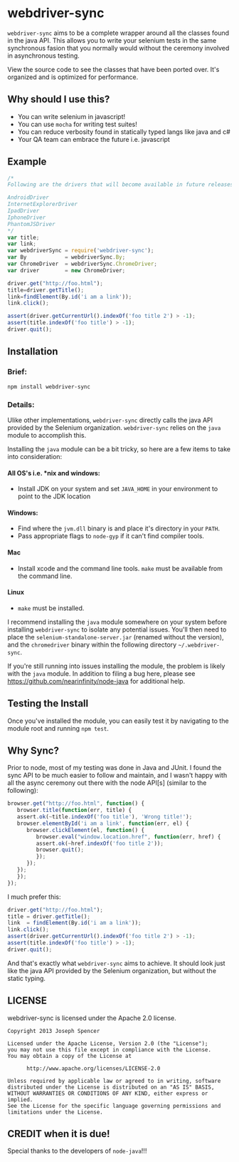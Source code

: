 # webdriver-sync

`webdriver-sync` aims to be a complete wrapper around all the classes found in the java API.
This allows you to write your selenium tests in the same synchronous fasion that
you normally would without the ceremony involved in asynchronous testing.

View the source code to see the classes that have been ported over.  It's organized and is optimized for performance.

## Why should I use this?

* You can write selenium in javascript!
* You can use `mocha` for writing test suites!
* You can reduce verbosity found in statically typed langs like java and c#
* Your QA team can embrace the future i.e. javascript

## Example

````javascript
/*
Following are the drivers that will become available in future releases:

AndroidDriver
InternetExplorerDriver
IpadDriver
IphoneDriver
PhantomJSDriver
*/
var title;
var link;
var webdriverSync = require('webdriver-sync');
var By            = webdriverSync.By;
var ChromeDriver  = webdriverSync.ChromeDriver;
var driver        = new ChromeDriver;

driver.get("http://foo.html");
title=driver.getTitle();
link=findElement(By.id('i am a link'));
link.click();

assert(driver.getCurrentUrl().indexOf('foo title 2') > -1);
assert(title.indexOf('foo title') > -1);
driver.quit();
````

## Installation
### Brief:

`npm install webdriver-sync`

### Details:

Ulike other implementations, `webdriver-sync` directly calls the java API
provided by the Selenium organization.  `webdriver-sync` relies on the `java` module 
to accomplish this.

Installing the `java` module can be a bit tricky, so here are a few items to take into consideration:

#### All OS's i.e. *nix and windows:
* Install JDK on your system and set `JAVA_HOME` in your environment to point to the JDK location

#### Windows:
* Find where the `jvm.dll` binary is and place it's directory in your `PATH`.
* Pass appropriate flags to `node-gyp` if it can't find compiler tools.

#### Mac
* Install xcode and the command line tools.  `make` must be available from the command line.

#### Linux
* `make` must be installed.

I recommend installing the `java` module somewhere on your system before installing
`webdriver-sync` to isolate any potential issues.  You'll then need
to place the `selenium-standalone-server.jar` (renamed without the version), and
the `chromedriver` binary within the following directory `~/.webdriver-sync`.

If you're still running into issues installing the module, the problem is likely with the `java`
module.  In addition to filing a bug here, please see https://github.com/nearinfinity/node-java
for additional help.

## Testing the Install

Once you've installed the module, you can easily test it by navigating to the
module root and running `npm test`.

## Why Sync?

Prior to node, most of my testing was done in Java and JUnit.  I found the sync
API to be much easier to follow and maintain, and I wasn't happy with all the
async ceremony out there with the node API[s] (similar to the following):

``````javascript
browser.get("http://foo.html", function() {
   browser.title(function(err, title) {
   assert.ok(~title.indexOf('foo title'), 'Wrong title!');
   browser.elementById('i am a link', function(err, el) {
      browser.clickElement(el, function() {
         browser.eval("window.location.href", function(err, href) {
         assert.ok(~href.indexOf('foo title 2'));
         browser.quit();
         });
      });
   });
   });
});
``````

I much prefer this:

``````javascript
driver.get("http://foo.html");
title = driver.getTitle();
link  = findElement(By.id('i am a link'));
link.click();
assert(driver.getCurrentUrl().indexOf('foo title 2') > -1);
assert(title.indexOf('foo title') > -1);
driver.quit();
``````

And that's exactly what `webdriver-sync` aims to achieve.  It should look just
like the java API provided by the Selenium organization, but without the static typing.


## LICENSE

webdriver-sync is licensed under the Apache 2.0 license.

``````
Copyright 2013 Joseph Spencer

Licensed under the Apache License, Version 2.0 (the "License");
you may not use this file except in compliance with the License.
You may obtain a copy of the License at

      http://www.apache.org/licenses/LICENSE-2.0

Unless required by applicable law or agreed to in writing, software
distributed under the License is distributed on an "AS IS" BASIS,
WITHOUT WARRANTIES OR CONDITIONS OF ANY KIND, either express or implied.
See the License for the specific language governing permissions and
limitations under the License.
``````

## CREDIT when it is due!

Special thanks to the developers of `node-java`!!!
